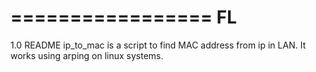=================
FL
=================
1.0 README
ip_to_mac is a script to find MAC address from ip in LAN. It works using arping on linux systems.


